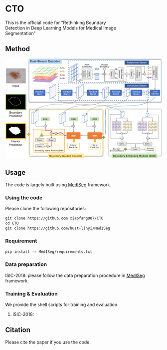 # CTO
This is the official code for "Rethinking	Boundary	
Detection	in	Deep	Learning
Models	for	Medical	Image	
Segmentation"

## Method
![method](fig/CTO.png)

## Usage
The code is largely built using [MedISeg](https://github.com/hust-linyi/MedISeg) framework.

### Using the code
Please clone the following repositories:
```
git clone https://github.com xiaofang007/CTO  
cd CTO  
git clone https://github.com/hust-linyi/MedISeg
```
### Requirement
```
pip install -r MedISeg/requirements.txt
```

### Data preparation
ISIC-2018: please follow the data preparation procedure in [MedISeg](https://github.com/hust-linyi/MedISeg) framework.

### Training & Evaluation
We provide the shell scripts for training and evaluation.  
1. ISIC-2018:  



## Citation
Please cite the paper if you use the code.
```
```